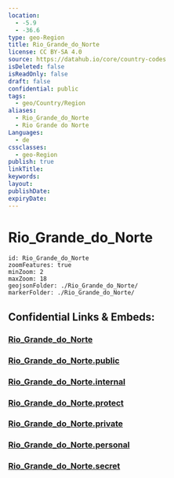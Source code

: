 ```yaml
---
location:
  - -5.9
  - -36.6
type: geo-Region
title: Rio_Grande_do_Norte
license: CC BY-SA 4.0
source: https://datahub.io/core/country-codes
isDeleted: false
isReadOnly: false
draft: false
confidential: public
tags:
  - geo/Country/Region
aliases:
  - Rio_Grande_do_Norte
  - Rio Grande do Norte
Languages:
  - de
cssclasses:
  - geo-Region
publish: true
linkTitle:
keywords:
layout:
publishDate:
expiryDate:
---
```


# Rio_Grande_do_Norte

```leaflet
id: Rio_Grande_do_Norte
zoomFeatures: true 
minZoom: 2 
maxZoom: 18
geojsonFolder: ./Rio_Grande_do_Norte/
markerFolder: ./Rio_Grande_do_Norte/
```


## Confidential Links & Embeds: 

### [Rio_Grande_do_Norte](/_Standards/Earth/Continent/America~South/Brazil/states~Brazil/Rio_Grande_do_Norte.md) 

### [Rio_Grande_do_Norte.public](/_public/Earth/Continent/America~South/Brazil/states~Brazil/Rio_Grande_do_Norte.public.md) 

### [Rio_Grande_do_Norte.internal](/_internal/Earth/Continent/America~South/Brazil/states~Brazil/Rio_Grande_do_Norte.internal.md) 

### [Rio_Grande_do_Norte.protect](/_protect/Earth/Continent/America~South/Brazil/states~Brazil/Rio_Grande_do_Norte.protect.md) 

### [Rio_Grande_do_Norte.private](/_private/Earth/Continent/America~South/Brazil/states~Brazil/Rio_Grande_do_Norte.private.md) 

### [Rio_Grande_do_Norte.personal](/_personal/Earth/Continent/America~South/Brazil/states~Brazil/Rio_Grande_do_Norte.personal.md) 

### [Rio_Grande_do_Norte.secret](/_secret/Earth/Continent/America~South/Brazil/states~Brazil/Rio_Grande_do_Norte.secret.md)

